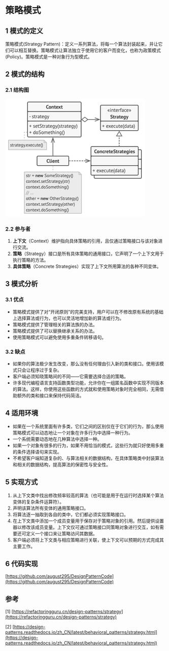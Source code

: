 # 策略模式



## 1 模式的定义

策略模式(Strategy Pattern)：定义一系列算法，将每一个算法封装起来，并让它们可以相互替换。策略模式让算法独立于使用它的客户而变化，也称为政策模式(Policy)。策略模式是一种对象行为型模式。



## 2 模式的结构

### 2.1 结构图

![策略设计模式的结构](strategy.assets/Strategy.png)

### 2.2 参与者

1. **上下文**（Context）维护指向具体策略的引用，且仅通过策略接口与该对象进行交流。
2. **策略**（Strategy）接口是所有具体策略的通用接口，它声明了一个上下文用于执行策略的方法。
3. **具体策略**（Concrete Strategies）实现了上下文所用算法的各种不同变体。



## 3 模式分析

### 3.1 优点

- 策略模式提供了对“开闭原则”的完美支持，用户可以在不修改原有系统的基础上选择算法或行为，也可以灵活地增加新的算法或行为。
- 策略模式提供了管理相关的算法族的办法。
- 策略模式提供了可以替换继承关系的办法。
- 使用策略模式可以避免使用多重条件转移语句。

### 3.2 缺点

- 如果你的算法极少发生改变，那么没有任何理由引入新的类和接口。使用该模式只会让程序过于复杂。
- 客户端必须知晓策略间的不同——它需要选择合适的策略。
- 许多现代编程语言支持函数类型功能，允许你在一组匿名函数中实现不同版本的算法。这样，你使用这些函数的方式就和使用策略对象时完全相同，无需借助额外的类和接口来保持代码简洁。



## 4 适用环境

- 如果在一个系统里面有许多类，它们之间的区别仅在于它们的行为，那么使用策略模式可以动态地让一个对象在许多行为中选择一种行为。
- 一个系统需要动态地在几种算法中选择一种。
- 如果一个对象有很多的行为，如果不用恰当的模式，这些行为就只好使用多重的条件选择语句来实现。
- 不希望客户端知道复杂的、与算法相关的数据结构，在具体策略类中封装算法和相关的数据结构，提高算法的保密性与安全性。



## 5 实现方式

1. 从上下文类中找出修改频率较高的算法（也可能是用于在运行时选择某个算法变体的复杂条件运算符）。
2. 声明该算法所有变体的通用策略接口。
3. 将算法逐一抽取到各自的类中，它们都必须实现策略接口。
4. 在上下文类中添加一个成员变量用于保存对于策略对象的引用。然后提供设置器以修改该成员变量。上下文仅可通过策略接口同策略对象进行交互，如有需要还可定义一个接口来让策略访问其数据。
5. 客户端必须将上下文类与相应策略进行关联，使上下文可以预期的方式完成其主要工作。



## 6 代码实现

[https://github.com/august295/DesignPatternCode](https://github.com/august295/DesignPatternCode)



## 参考

[1] [https://refactoringguru.cn/design-patterns/strategy](https://refactoringguru.cn/design-patterns/strategy)

[2] [https://design-patterns.readthedocs.io/zh_CN/latest/behavioral_patterns/strategy.html](https://design-patterns.readthedocs.io/zh_CN/latest/behavioral_patterns/strategy.html)
